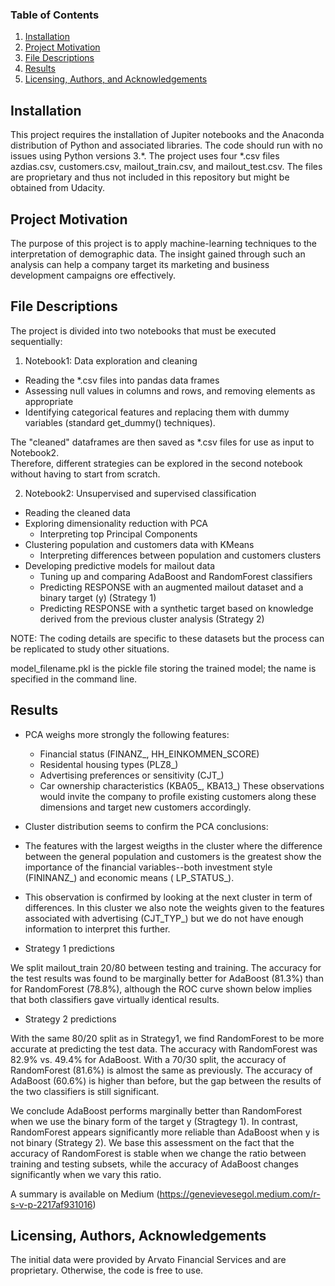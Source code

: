 
### Table of Contents

1. [Installation](#installation)
2. [Project Motivation](#motivation)
3. [File Descriptions](#files)
4. [Results](#results)
5. [Licensing, Authors, and Acknowledgements](#licensing)

## Installation <a name="installation"></a>

This project requires the installation of Jupiter notebooks and the Anaconda distribution of Python and associated libraries.  The code should run with no issues using Python versions 3.*.
The project uses four *.csv files azdias.csv, customers.csv, mailout_train.csv, and mailout_test.csv.  The files are proprietary and thus not included in this repository but might be obtained from Udacity.  

## Project Motivation<a name="motivation"></a>

The purpose of this project is to apply machine-learning techniques to the interpretation of demographic data.  The insight gained through such an analysis can help a company target its marketing and business development campaigns ore effectively.

## File Descriptions <a name="files"></a>

The project is divided into two notebooks that must be executed sequentially:  
1. Notebook1:  Data exploration and cleaning
  * Reading the *.csv files into pandas data frames
  * Assessing null values in columns and rows, and removing elements as appropriate
  * Identifying categorical features and replacing them with dummy variables (standard get_dummy() techniques).

The "cleaned" dataframes are then saved as *.csv files for use as input to Notebook2.  
Therefore, different strategies can be explored in the second notebook without having to start from scratch.

2. Notebook2: Unsupervised and supervised classification
  * Reading the cleaned data
  * Exploring dimensionality reduction with PCA
    - Interpreting top Principal Components
  * Clustering population and customers data with KMeans
    - Interpreting differences between population and customers clusters
  * Developing predictive models for mailout data
    - Tuning up and comparing AdaBoost and RandomForest classifiers
    - Predicting RESPONSE with an augmented mailout dataset and a binary target (y) (Strategy 1)
    - Predicting RESPONSE with a synthetic target based on knowledge derived from the previous cluster analysis (Strategy 2)
		
NOTE:  The coding details are specific to these datasets but the process can be replicated to study other situations.

model_filename.pkl is the pickle file storing the trained model; the name is specified in the command line.

## Results<a name="results"></a>

  * PCA weighs more strongly the following features:
    - Financial status (FINANZ_, HH_EINKOMMEN_SCORE)
    - Residental housing types (PLZ8_)
    - Advertising preferences or sensitivity (CJT_)
    - Car ownership characteristics (KBA05_, KBA13_)
These observations would invite the company to profile existing customers along these dimensions and target new customers accordingly.

  * Cluster distribution seems to confirm the PCA conclusions:

   - The features with the largest weigths in the cluster where the difference between the general population and customers is the greatest show the importance of the financial variables--both investment style (FININANZ_) and economic means ( LP_STATUS_).

   - This observation is confirmed by looking at the next cluster in term of differences. In this cluster we also note the weights given to the features associated with advertising (CJT_TYP_) but we do not have enough information to interpret this further.

  * Strategy 1 predictions
 
We split mailout_train 20/80 between testing and training. The accuracy for the test results was found to be marginally better for AdaBoost (81.3%) than for RandomForest (78.8%), although the ROC curve shown below implies that both classifiers gave virtually identical results.

  * Strategy 2 predictions
 
 With  the same 80/20 split as in Strategy1, we find RandomForest to be more accurate at predicting the test data. The accuracy with RandomForest was 82.9% vs. 49.4% for AdaBoost.  With a 70/30 split, the accuracy of RandomForest (81.6%) is almost the same as previously. The accuracy of AdaBoost (60.6%) is higher than before, but the gap between the results of the two classifiers is still significant.

We conclude AdaBoost performs marginally better than RandomForest when we use the binary form of the target y (Stragtegy 1). In contrast, RandomForest appears significantly more reliable than AdaBoost when y is not binary (Strategy 2). We base this assessment on the fact that the accuracy of RandomForest is stable when we change the ratio between training and testing subsets, while the accuracy of AdaBoost changes significantly when we vary this ratio.
  
A summary is available on Medium (https://genevievesegol.medium.com/r-s-v-p-2217af931016)

## Licensing, Authors, Acknowledgements<a name="licensing"></a>
The initial data were provided by Arvato Financial Services and are proprietary.  Otherwise, the code is free to use.
